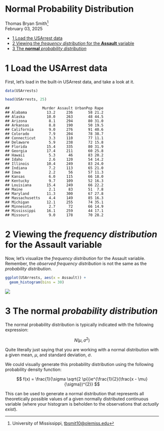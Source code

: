 Normal Probability Distribution
================
Thomas Bryan Smith[^1] <br/>
February 03, 2025

- [1 Load the USArrest data](#1-load-the-usarrest-data)
- [2 Viewing the *frequency distribution* for the **Assault**
  variable](#2-viewing-the-frequency-distribution-for-the-assault-variable)
- [3 The **normal** *probability
  distribution*](#3-the-normal-probability-distribution)

# 1 Load the USArrest data

First, let’s load in the built-in USArrest data, and take a look at it.

``` r
data(USArrests)

head(USArrests, 25)
```

    ##               Murder Assault UrbanPop Rape
    ## Alabama         13.2     236       58 21.2
    ## Alaska          10.0     263       48 44.5
    ## Arizona          8.1     294       80 31.0
    ## Arkansas         8.8     190       50 19.5
    ## California       9.0     276       91 40.6
    ## Colorado         7.9     204       78 38.7
    ## Connecticut      3.3     110       77 11.1
    ## Delaware         5.9     238       72 15.8
    ## Florida         15.4     335       80 31.9
    ## Georgia         17.4     211       60 25.8
    ## Hawaii           5.3      46       83 20.2
    ## Idaho            2.6     120       54 14.2
    ## Illinois        10.4     249       83 24.0
    ## Indiana          7.2     113       65 21.0
    ## Iowa             2.2      56       57 11.3
    ## Kansas           6.0     115       66 18.0
    ## Kentucky         9.7     109       52 16.3
    ## Louisiana       15.4     249       66 22.2
    ## Maine            2.1      83       51  7.8
    ## Maryland        11.3     300       67 27.8
    ## Massachusetts    4.4     149       85 16.3
    ## Michigan        12.1     255       74 35.1
    ## Minnesota        2.7      72       66 14.9
    ## Mississippi     16.1     259       44 17.1
    ## Missouri         9.0     178       70 28.2

# 2 Viewing the *frequency distribution* for the **Assault** variable

Now, let’s visualize the *frequency distribution* for the Assault
variable. Remember, the *observed frequency distribution* is not the
same as the *probability distribution*.

``` r
ggplot(USArrests, aes(x = Assault)) +
  geom_histogram(bins = 30)
```

![](Appendix-1.-Normal-Probability-Distribution_files/figure-gfm/freq-1.png)<!-- -->

# 3 The **normal** *probability distribution*

The normal probability distribution is typically indicated with the
following expression:

``` math
 N(\mu , \sigma^{2}) 
```

Quite literally just saying that you are working with a normal
distribution with a given mean, $`\mu`$, and standard deviation,
$`\sigma`$.

We could visually generate this probability distribution using the
following probability density function:

``` math
 f(x) = \frac{1}{\sigma \sqrt{2 \pi}}e^{\frac{1}{2}(\frac{x - \mu}{\sigma})^{2}} 
```

This can be used to generate a normal distribution that represents all
theoretically possible values of a given normally distributed continuous
variable (where your histogram is beholden to the observations that
*actually exist*).

[^1]: University of Mississippi, <tbsmit10@olemiss.edu>
